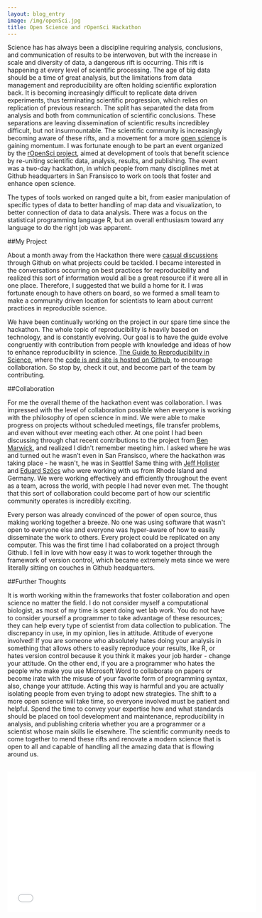 ```yaml
---
layout: blog_entry
image: /img/openSci.jpg
title: Open Science and rOpenSci Hackathon
---
```


Science has has always been a discipline requiring analysis, conclusions, and communication of results to be interwoven, but with the increase in scale and diversity of data, a dangerous rift is occurring.  This rift is happening at every level of scientific processing.  The age of big data should be a time of great analysis, but the limitations from data management and reproducibility are often holding scientific exploration back. It is becoming increasingly difficult to replicate data driven experiments, thus terminating scientific progression, which relies on replication of previous research. The split has separated the data from analysis and both from communication of scientific conclusions. These separations are leaving dissemination of scientific results incredibley difficult, but not insurmountable.  The scientific community is increasingly becoming aware of these rifts, and a movement for a more [open science](http://en.wikipedia.org/wiki/Open_science) is gaining momentum.  I was fortunate enough to be part an event organized by the [rOpenSci project](http://ropensci.org/), aimed at development of tools that benefit science by re-uniting scientific data, analysis, results, and publishing. The event was a two-day hackathon, in which people from many disciplines met at Github headquarters in San Fransisco to work on tools that foster and enhance open science.

The types of tools worked on ranged quite a bit, from easier manipulation of specific types of data to better handling of map data and visualization, to better connection of data to data analysis. There was a focus on the statistical programming language R, but an overall enthusiasm toward any language to do the right job was apparent.   

##My Project

About a month away from the Hackathon there were [casual discussions](https://github.com/ropensci/hackathon/issues?state=open) through Github on what projects could be tackled.  I became interested in the conversations occurring on best practices for reproducibility and realized this sort of information would all be a great resource if it were all in one place.  Therefore, I suggested that we build a home for it. I was fortunate enough to have others on board, so we formed a small team to make a community driven location for scientists to learn about current practices in reproducible science. 

We have been continually working on the project in our spare time since the hackathon.  The whole topic of reproducibility is heavily based on technology, and is constantly evolving. Our goal is to have the guide evolve congruently with contribution from people with knowledge and ideas of how to enhance reproducibility in science.  [The Guide to Reproducibility in Science](http://ropensci.github.io/reproducibility-guide/), where the [code is and site is hosted on Github](https://github.com/ropensci/reproducibility-guide), to encourage collaboration. So stop by, check it out, and become part of the team by contributing.  

##Collaboration

For me the overall theme of the hackathon event was collaboration.  I was impressed with the level of collaboration possible when everyone is working with the philosophy of open science in mind.  We were able to make progress on projects without scheduled meetings, file transfer problems, and even without ever meeting each other.  At one point I had been discussing through chat recent contributions to the project from [Ben Marwick](http://faculty.washington.edu/bmarwick/), and realized I didn't remember meeting him.  I asked where he was and turned out he wasn’t even in San Fransisco, where the hackathon was taking place - he wasn't, he was in Seattle!  Same thing with [Jeff Holister](http://jwhollister.com/) and [Eduard Szöcs](http://edild.github.io/) who were working with us from Rhode Island and Germany.  We were working effectively and efficiently throughout the event as a team, across the world, with people I had never even met.  The thought that this sort of collaboration could become part of how our scientific community operates is incredibly exciting. 

Every person was already convinced of the power of open source, thus making working together a breeze.  No one was using software that wasn't open to everyone else and everyone was hyper-aware of how to easily disseminate the work to others.  Every project could be replicated on any computer.  This was the first time I had collaborated on a project through Github. I fell in love with how easy it was to work together through the framework of version control, which became extremely meta since we were literally sitting on couches in Github headquarters.

##Further Thoughts

It is worth working within the frameworks that foster collaboration and open science no matter the field.  I do not consider myself a computational biologist, as most of my time is spent doing wet lab work.  You do not have to consider yourself a programmer to take advantage of these resources; they can help every type of scientist from data collection to publication. The discrepancy in use, in my opinion, lies in attitude. Attitude of everyone involved! If you are someone who absolutely hates doing your analysis in something that allows others to easily reproduce your results, like R, or hates version control because it you think it makes your job harder - change your attitude.   On the other end, if you are a programmer who hates the people who make you use Microsoft Word to collaborate on papers or become irate with the misuse of your favorite form of programming syntax, also, change your attitude.  Acting this way is harmful and you are actually isolating people from even trying to adopt new strategies.  The shift to a more open science will take time, so everyone involved must be patient and helpful. Spend the time to convey your expertise how and what standards should be placed on tool development and maintenance, reproducibility in analysis, and publishing criteria whether you are a programmer or a scientist whose main skills lie elsewhere.  The scientific community needs to come together to mend these rifts and renovate a modern science that is open to all and capable of handling all the amazing data that is flowing around us. 

<br />

<center><iframe width="560" height="315" src="//www.youtube.com/embed/iUcm5COsKJo" frameborder="0" allowfullscreen></iframe><center>







